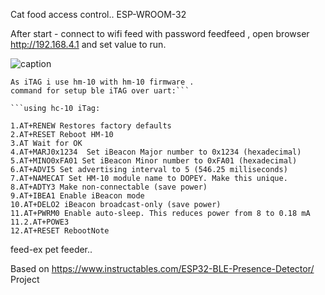 Cat food access control..
ESP-WROOM-32

After start - connect to wifi feed with password feedfeed , open browser http://192.168.4.1
and set value to run.

![caption](https://media.giphy.com/media/a7dOqOvQcVzQo9D5W6/giphy.gif)

```
As iTAG i use hm-10 with hm-10 firmware .
command for setup ble iTAG over uart:```

```using hc-10 iTag:

1.AT+RENEW Restores factory defaults
2.AT+RESET Reboot HM-10   
3.AT Wait for OK
4.AT+MARJ0x1234  Set iBeacon Major number to 0x1234 (hexadecimal)
5.AT+MINO0xFA01 Set iBeacon Minor number to 0xFA01 (hexadecimal)
6.AT+ADVI5 Set advertising interval to 5 (546.25 milliseconds) 
7.AT+NAMECAT Set HM-10 module name to DOPEY. Make this unique.
8.AT+ADTY3 Make non-connectable (save power)
9.AT+IBEA1 Enable iBeacon mode
10.AT+DELO2 iBeacon broadcast-only (save power)
11.AT+PWRM0 Enable auto-sleep. This reduces power from 8 to 0.18 mA
11.2.AT+POWE3
12.AT+RESET RebootNote
```
feed-ex pet feeder..

Based on https://www.instructables.com/ESP32-BLE-Presence-Detector/ Project
